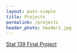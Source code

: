 ```yaml
---
layout: post-simple
title: Projects
permalink: /projects
header_photo: header1.jpg
---
```


[Stat 139 Final Project](http://calebaren.github.io/stat139_project)
